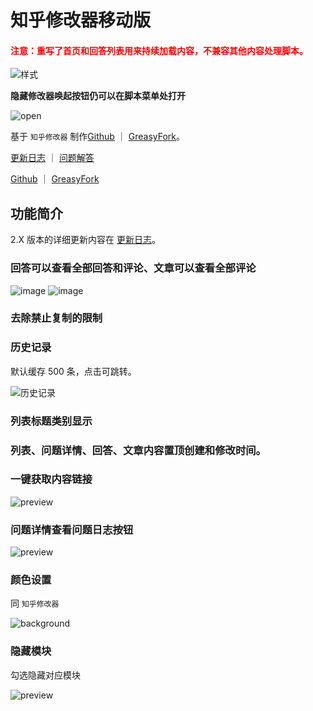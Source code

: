 # 知乎修改器移动版

#### <span style="color: red;font-weight: bold;">注意：重写了首页和回答列表用来持续加载内容，不兼容其他内容处理脚本。</span>

![样式](https://pic.imgdb.cn/item/65ded2999f345e8d0394c926.png)

**隐藏修改器唤起按钮仍可以在脚本菜单处打开**

![open](https://pic.imgdb.cn/item/65e186e49f345e8d03a4e38a.jpg)

基于 `知乎修改器` 制作[Github](https://github.com/liuyubing233/zhihu-custom/tree/main) ｜ [GreasyFork](https://greasyfork.org/zh-CN/scripts/423404-%E7%9F%A5%E4%B9%8E%E6%A0%B7%E5%BC%8F%E4%BF%AE%E6%94%B9%E5%99%A8)。

[更新日志](https://github.com/liuyubing233/zhihu-custom-mobile/blob/main/CHANGELOG.md) ｜ [问题解答](https://github.com/liuyubing233/zhihu-custom-mobile/blob/main/Q%26A.md)

[Github](https://github.com/liuyubing233/zhihu-custom-mobile/tree/main) ｜ [GreasyFork](https://greasyfork.org/zh-CN/scripts/488508-%E7%9F%A5%E4%B9%8E%E4%BF%AE%E6%94%B9%E5%99%A8%E7%A7%BB%E5%8A%A8%E7%89%88-%E6%8C%81%E7%BB%AD%E6%9B%B4%E6%96%B0)

## 功能简介

2.X 版本的详细更新内容在 [更新日志](https://github.com/liuyubing233/zhihu-custom-mobile/blob/main/CHANGELOG.md)。

### 回答可以查看全部回答和评论、文章可以查看全部评论

![image](https://pic.imgdb.cn/item/660b787d9f345e8d03092bfc.png)
![image](https://pic.imgdb.cn/item/660b78849f345e8d03094e9a.png)

### 去除禁止复制的限制

### 历史记录

默认缓存 500 条，点击可跳转。

![历史记录](https://pic.imgdb.cn/item/65ded3bd9f345e8d0397ce76.png)

### 列表标题类别显示

### 列表、问题详情、回答、文章内容置顶创建和修改时间。

### 一键获取内容链接

![preview](https://pic.imgdb.cn/item/65ded5209f345e8d039bcf33.png)

### 问题详情查看问题日志按钮

![preview](https://pic.imgdb.cn/item/65ded5709f345e8d039cbef9.png)

### 颜色设置

同 `知乎修改器`

![background](https://pic.imgdb.cn/item/65ded5ca9f345e8d039db8f8.png)

### 隐藏模块

勾选隐藏对应模块

![preview](https://pic.imgdb.cn/item/65ded62f9f345e8d039ee4df.png)
